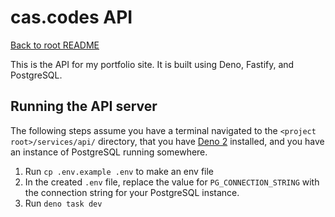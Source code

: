 # cas.codes API

[Back to root README](/README.md)

This is the API for my portfolio site. It is built using Deno, Fastify, and
PostgreSQL.

## Running the API server

The following steps assume you have a terminal navigated to the
`<project root>/services/api/` directory, that you have
[Deno 2](https://deno.com/) installed, and you have an instance of PostgreSQL
running somewhere.

1. Run `cp .env.example .env` to make an env file
1. In the created `.env` file, replace the value for `PG_CONNECTION_STRING` with
   the connection string for your PostgreSQL instance.
1. Run `deno task dev`
